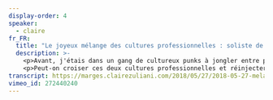 ```yaml
---
display-order: 4
speaker:
  - claire
fr_FR:
  title: "Le joyeux mélange des cultures professionnelles : soliste de haut-niveau, cheffe d’orchestre ou femme-orchestre ?"
  description: >-
    <p>Avant, j'étais dans un gang de cultureux punks à jongler entre plein de casquettes avec trois bouts de ficelle. Aujourd'hui, j'ai rejoint un secteur qui a le vent en poupe, plein de processus et de conventions.</p>
    <p>Peut-on croiser ces deux cultures professionnelles et réinjecter du punk dans les projets web ? Ni spécialisées, ni gestionnaires : quelle place pour les femmes-orchestres ?</p>
transcript: https://marges.clairezuliani.com/2018/05/27/2018-05-27-melange-cultures-professionnelles.html
vimeo_id: 272440240
---
```

